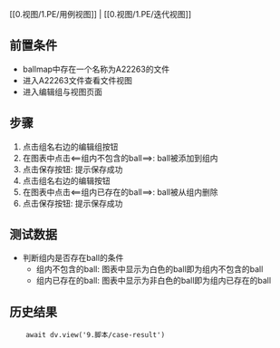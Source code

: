 [[0.视图/1.PE/用例视图]] | [[0.视图/1.PE/迭代视图]]

## 前置条件

- ballmap中存在一个名称为A22263的文件
- 进入A22263文件查看文件视图
- 进入编辑组与视图页面

## 步骤

1. 点击组名右边的编辑组按钮
2. 在图表中点击<==组内不包含的ball==>: ball被添加到组内
3. 点击保存按钮: 提示保存成功
4. 点击组名右边的编辑按钮
5. 在图表中点击<==组内已存在的ball==>: ball被从组内删除
6. 点击保存按钮: 提示保存成功

## 测试数据

- 判断组内是否存在ball的条件
	- 组内不包含的ball: 图表中显示为白色的ball即为组内不包含的ball
	- 组内已存在的ball: 图表中显示为非白色的ball即为组内已存在的ball

## 历史结果

```dataviewjs
    await dv.view('9.脚本/case-result')
```
